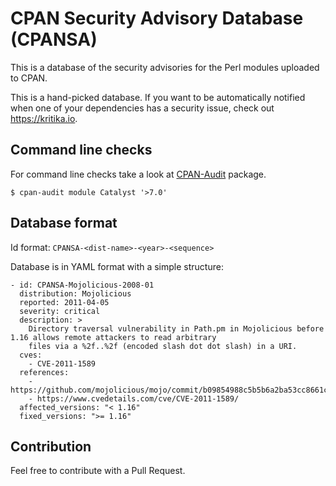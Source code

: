# CPAN Security Advisory Database (CPANSA)

This is a database of the security advisories for the Perl modules uploaded to CPAN.

This is a hand-picked database. If you want to be automatically notified when one of your dependencies has a security
issue, check out <https://kritika.io>.

## Command line checks

For command line checks take a look at [CPAN-Audit](https://metacpan.org/release/CPAN-Audit) package.

```
$ cpan-audit module Catalyst '>7.0'
```

## Database format

Id format: `CPANSA-<dist-name>-<year>-<sequence>`

Database is in YAML format with a simple structure:

```
- id: CPANSA-Mojolicious-2008-01
  distribution: Mojolicious
  reported: 2011-04-05
  severity: critical
  description: >
    Directory traversal vulnerability in Path.pm in Mojolicious before 1.16 allows remote attackers to read arbitrary
    files via a %2f..%2f (encoded slash dot dot slash) in a URI.
  cves:
    - CVE-2011-1589
  references:
    - https://github.com/mojolicious/mojo/commit/b09854988c5b5b6a2ba53cc8661c4b2677da3818
    - https://www.cvedetails.com/cve/CVE-2011-1589/
  affected_versions: "< 1.16"
  fixed_versions: ">= 1.16"
```

## Contribution

Feel free to contribute with a Pull Request.
